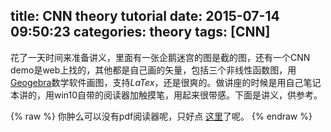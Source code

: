 title: CNN theory tutorial
date: 2015-07-14 09:50:23
categories: theory
tags: [CNN]
---

花了一天时间来准备讲义，里面有一张企鹅迷宫的图是截的图，还有一个CNN demo是web上找的，其他都是自己画的矢量，包括三个非线性函数图，用[Geogebra](http://www.geogebra.org/)数学软件画图，支持$LaTex$，还是很爽的。做讲座的时候是用自己笔记本讲的，用win10自带的阅读器加触摸笔，用起来很带感。下面是讲义，供参考。

<!-- more -->

{% raw %}
	<object data="/source/DeepLearningTutorialClass1.pdf" type="application/pdf"  width="100%" height="500px">你肿么可以没有pdf阅读器呢，只好点 <a href="/source/DeepLearningTutorialClass1.pdf">这里</a>了呢。</object>
{% endraw %}